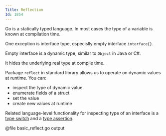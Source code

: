 ```yaml
---
Title: Reflection
Id: 1854
---
```

Go is a statically typed language. In most cases the type of a variable is known at compilation time.

One exception is interface type, especislly empty interface `interface{}`.

Empty interface is a dynamic type, similar to `Object` in Java or C#.

It hides the underlying real type at compile time.

Package `reflect` in standard library allows us to operate on dynamic values at runtime. You can:
* inspect the type of dynamic value
* enumerate fields of a struct
* set the value
* create new values at runtime

Related language-level functionality for inspecting type of an interface is a [type switch](a-14736) and a [type assertion](a-25362).

@file basic_reflect.go output
